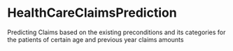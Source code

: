 # HealthCareClaimsPrediction
Predicting Claims based on the existing preconditions and its categories for the patients of certain age and previous year claims amounts
